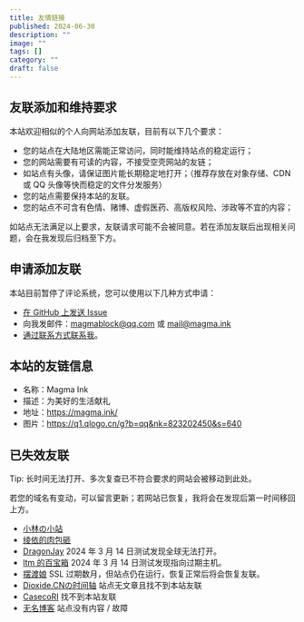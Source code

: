 ```yaml
---
title: 友情链接
published: 2024-06-30
description: ""
image: ""
tags: []
category: ""
draft: false
---
```


## 友联添加和维持要求

本站欢迎相似的个人向网站添加友联，目前有以下几个要求：

- 您的站点在大陆地区需能正常访问，同时能维持站点的稳定运行；
- 您的网站需要有可读的内容，不接受空壳网站的友链；
- 如站点有头像，请保证图片能长期稳定地打开；（推荐存放在对象存储、CDN 或 QQ 头像等快而稳定的文件分发服务）
- 您的站点需要保持本站的友联。
- 您的站点不可含有色情、赌博、虚假医药、高版权风险、涉政等不宜的内容；

如站点无法满足以上要求，友联请求可能不会被同意。若在添加友联后出现相关问题，会在我发现后归档至下方。

## 申请添加友联

本站目前暂停了评论系统，您可以使用以下几种方式申请：

- [在 GitHub 上发送 Issue](https://github.com/MagmaBlock/MagmaInk/issues/new/choose)
- 向我发邮件：[magmablock@qq.com](mailto:magmablock@qq.com) 或 [mail@magma.ink](mailto:mail@magma.ink)
- [通过联系方式联系我](/contact)。

## 本站的友链信息

- 名称：Magma Ink
- 描述：为美好的生活献礼
- 地址：https://magma.ink/
- 图片：https://q1.qlogo.cn/g?b=qq&nk=823202450&s=640

## 已失效友联

Tip: 长时间无法打开、多次复查已不符合要求的网站会被移动到此处。

若您的域名有变动，可以留言更新；若网站已恢复，我将会在发现后第一时间移回上方。

- [小林の小站](https://dylanlynn.top/)
- [绫依的肉包砸](https://www.dreamchaser-luzeyu.info/)
- [DragonJay](https://blog.furrysp.top/) 2024 年 3 月 14 日测试发现全球无法打开。
- [ltm 的百宝箱](https://ltm.ink/) 2024 年 3 月 14 日测试发现指向过期主机。
- [摆渡娘](https://www.baiduniang.com/) SSL 过期数月，但站点仍在运行，恢复正常后将会恢复友联。
- [Dioxide.CNの时间轴](https://dioxide-cn.ink) 站点无文章且找不到本站友联
- [CasecoRI](https://www.casecori.top/) 找不到本站友联
- [无名博客](https://wuminboke.site/) 站点没有内容 / 故障
